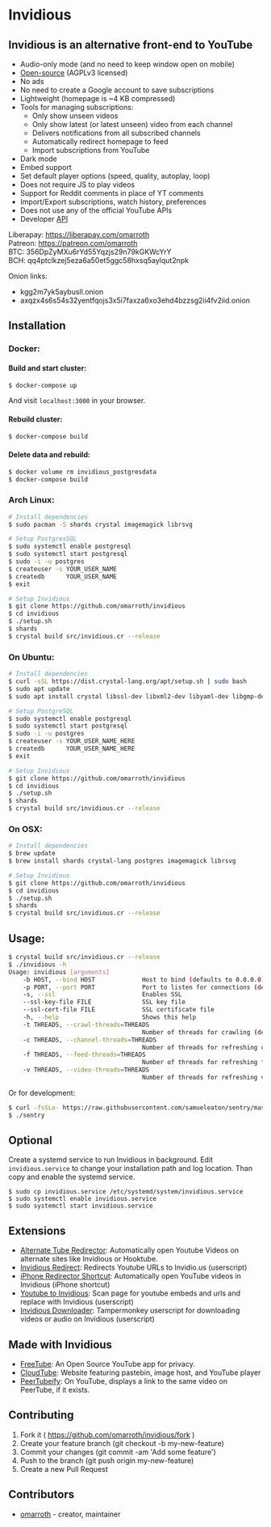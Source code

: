 # Invidious

## Invidious is an alternative front-end to YouTube

- Audio-only mode (and no need to keep window open on mobile)
- [Open-source](https://github.com/omarroth/invidious) (AGPLv3 licensed)
- No ads
- No need to create a Google account to save subscriptions
- Lightweight (homepage is ~4 KB compressed)
- Tools for managing subscriptions:
  - Only show unseen videos
  - Only show latest (or latest unseen) video from each channel
  - Delivers notifications from all subscribed channels
  - Automatically redirect homepage to feed
  - Import subscriptions from YouTube
- Dark mode
- Embed support
- Set default player options (speed, quality, autoplay, loop)
- Does not require JS to play videos
- Support for Reddit comments in place of YT comments
- Import/Export subscriptions, watch history, preferences
- Does not use any of the official YouTube APIs
- Developer [API](https://github.com/omarroth/invidious/wiki/API)

Liberapay: https://liberapay.com/omarroth  
Patreon: https://patreon.com/omarroth  
BTC: 356DpZyMXu6rYd55Yqzjs29n79kGKWcYrY  
BCH: qq4ptclkzej5eza6a50et5ggc58hxsq5aylqut2npk

Onion links:

- kgg2m7yk5aybusll.onion
- axqzx4s6s54s32yentfqojs3x5i7faxza6xo3ehd4bzzsg2ii4fv2iid.onion

## Installation

### Docker:

#### Build and start cluster:

```bash
$ docker-compose up
```

And visit `localhost:3000` in your browser.

#### Rebuild cluster:

```bash
$ docker-compose build
```

#### Delete data and rebuild:

```bash
$ docker volume rm invidious_postgresdata
$ docker-compose build
```

### Arch Linux:

```bash
# Install dependencies
$ sudo pacman -S shards crystal imagemagick librsvg

# Setup PostgresSQL
$ sudo systemctl enable postgresql
$ sudo systemctl start postgresql
$ sudo -i -u postgres
$ createuser -s YOUR_USER_NAME
$ createdb      YOUR_USER_NAME
$ exit

# Setup Invidious
$ git clone https://github.com/omarroth/invidious
$ cd invidious
$ ./setup.sh
$ shards
$ crystal build src/invidious.cr --release
```

### On Ubuntu:

```bash
# Install dependencies
$ curl -sSL https://dist.crystal-lang.org/apt/setup.sh | sudo bash
$ sudo apt update
$ sudo apt install crystal libssl-dev libxml2-dev libyaml-dev libgmp-dev libreadline-dev librsvg2-dev postgresql imagemagick libsqlite3-dev

# Setup PostgreSQL
$ sudo systemctl enable postgresql
$ sudo systemctl start postgresql
$ sudo -i -u postgres
$ createuser -s YOUR_USER_NAME_HERE
$ createdb      YOUR_USER_NAME_HERE
$ exit

# Setup Invidious
$ git clone https://github.com/omarroth/invidious
$ cd invidious
$ ./setup.sh
$ shards
$ crystal build src/invidious.cr --release
```

### On OSX:

```bash
# Install dependencies
$ brew update
$ brew install shards crystal-lang postgres imagemagick librsvg

# Setup Invidious
$ git clone https://github.com/omarroth/invidious
$ cd invidious
$ ./setup.sh
$ shards
$ crystal build src/invidious.cr --release
```

## Usage:

```bash
$ crystal build src/invidious.cr --release
$ ./invidious -h
Usage: invidious [arguments]
    -b HOST, --bind HOST             Host to bind (defaults to 0.0.0.0)
    -p PORT, --port PORT             Port to listen for connections (defaults to 3000)
    -s, --ssl                        Enables SSL
    --ssl-key-file FILE              SSL key file
    --ssl-cert-file FILE             SSL certificate file
    -h, --help                       Shows this help
    -t THREADS, --crawl-threads=THREADS
                                     Number of threads for crawling (default: 1)
    -c THREADS, --channel-threads=THREADS
                                     Number of threads for refreshing channels (default: 1)
    -f THREADS, --feed-threads=THREADS
                                     Number of threads for refreshing feeds (default: 1)
    -v THREADS, --video-threads=THREADS
                                     Number of threads for refreshing videos (default: 1)
```

Or for development:

```bash
$ curl -fsSLo- https://raw.githubusercontent.com/samueleaton/sentry/master/install.cr | crystal eval
$ ./sentry
```

## Optional
Create a systemd service to run Invidious in background. Edit `invidious.service` to change your installation path and log location. Than copy and enable the systemd service.
```
$ sudo cp invidious.service /etc/systemd/system/invidious.service
$ sudo systemctl enable invidious.service
$ sudo systemctl start invidious.service
```

## Extensions

- [Alternate Tube Redirector](https://addons.mozilla.org/en-US/firefox/addon/alternate-tube-redirector/): Automatically open Youtube Videos on alternate sites like Invidious or Hooktube.
- [Invidious Redirect](https://greasyfork.org/en/scripts/370461-invidious-redirect): Redirects Youtube URLs to Invidio.us (userscript)
- [iPhone Redirector Shortcut](https://www.icloud.com/shortcuts/6bbf26d989cf4d07a5fe1626efbc0950): Automatically open YouTube videos in Invidious (iPhone shortcut)
- [Youtube to Invidious](https://greasyfork.org/en/scripts/375264-youtube-to-invidious): Scan page for youtube embeds and urls and replace with Invidious (userscript)
- [Invidious Downloader](https://github.com/erupete/InvidiousDownloader): Tampermonkey userscript for downloading videos or audio on Invidious (userscript)

## Made with Invidious

- [FreeTube](https://github.com/FreeTubeApp/FreeTube): An Open Source YouTube app for privacy.
- [CloudTube](https://github.com/cloudrac3r/cadencegq): Website featuring pastebin, image host, and YouTube player
- [PeerTubeify](https://gitlab.com/Ealhad/peertubeify): On YouTube, displays a link to the same video on PeerTube, if it exists.

## Contributing

1.  Fork it ( https://github.com/omarroth/invidious/fork )
2.  Create your feature branch (git checkout -b my-new-feature)
3.  Commit your changes (git commit -am 'Add some feature')
4.  Push to the branch (git push origin my-new-feature)
5.  Create a new Pull Request

## Contributors

- [omarroth](https://github.com/omarroth) - creator, maintainer
